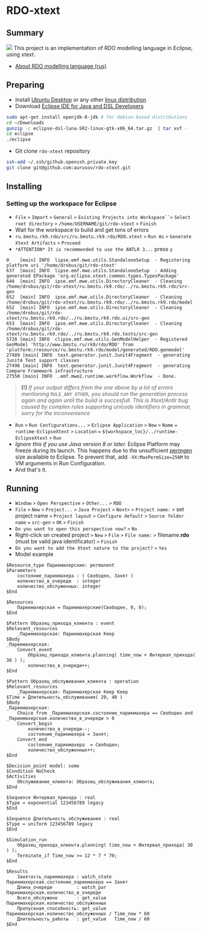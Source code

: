 # RDO-xtext
## Summary
<img src=https://raw.githubusercontent.com/k-alexandrovsky/k-alexandrovsky.github.io/master/rdo-xtext.png><img>
This project is an implementation of RDO modelling language in Eclipse, using xtext.
* [About RDO modelling language (rus)](http://rdo.rk9.bmstu.ru/help/help/rdo_lang_rus/html/rdo_intro.htm)

## Preparing
 * Install [Ubuntu Desktop](http://www.ubuntu.com/download/desktop/) or any other [linux distribution](http://www.linux.com/directory/Distributions/desktop)
 * Download [Eclipse IDE for Java and DSL Developers](http://www.eclipse.org/downloads/packages/eclipse-ide-java-and-dsl-developers/lunasr2)
```bash
sudo apt-get install openjdk-8-jdk # for debian-based distributions
cd ~/Downloads
gunzip -c eclipse-dsl-luna-SR2-linux-gtk-x86_64.tar.gz  | tar xvf -
cd eclipse
./eclipse
```
 * Git clone `rdo-xtext` repository
```bash
ssh-add ~/.ssh/github.openssh.private.key
git clone git@github.com:aurusov/rdo-xtext.git
```
## Installing  
### Setting up the workspace for Eclipse
* `File` `>` `Import` `>` `General` `>` `Existing Projects into Workspace``>` `Select root directory` `>` `/home/USERNAME/git/rdo-xtext` `>` `Finish`
* Wait for the workspace to build and get tons of errors
* `ru.bmstu.rk9.rdo/src/ru.bmstu.rk9.rdo/RDO.xtext` `>` `Run As` `>` `Generate Xtext Artifacts` `>` `Proceed`
* `*ATTENTION* It is recommended to use the ANTLR 3...` press `y`
``` 
0    [main] INFO  lipse.emf.mwe.utils.StandaloneSetup  - Registering platform uri '/home/drobus/git/rdo-xtext'
637  [main] INFO  lipse.emf.mwe.utils.StandaloneSetup  - Adding generated EPackage 'org.eclipse.xtext.common.types.TypesPackage'
644  [main] INFO  ipse.emf.mwe.utils.DirectoryCleaner  - Cleaning /home/drobus/git/rdo-xtext/ru.bmstu.rk9.rdo/../ru.bmstu.rk9.rdo/src-gen
652  [main] INFO  ipse.emf.mwe.utils.DirectoryCleaner  - Cleaning /home/drobus/git/rdo-xtext/ru.bmstu.rk9.rdo/../ru.bmstu.rk9.rdo/model
652  [main] INFO  ipse.emf.mwe.utils.DirectoryCleaner  - Cleaning /home/drobus/git/rdo-xtext/ru.bmstu.rk9.rdo/../ru.bmstu.rk9.rdo.ui/src-gen
653  [main] INFO  ipse.emf.mwe.utils.DirectoryCleaner  - Cleaning /home/drobus/git/rdo-xtext/ru.bmstu.rk9.rdo/../ru.bmstu.rk9.rdo.tests/src-gen
5720 [main] INFO  clipse.emf.mwe.utils.GenModelHelper  - Registered GenModel 'http://www.bmstu.ru/rk9/rdo/RDO' from 'platform:/resource/ru.bmstu.rk9.rdo/model/generated/RDO.genmodel'
27489 [main] INFO  text.generator.junit.Junit4Fragment  - generating Junit4 Test support classes
27496 [main] INFO  text.generator.junit.Junit4Fragment  - generating Compare Framework infrastructure
27550 [main] INFO  .emf.mwe2.runtime.workflow.Workflow  - Done.
```
>**[!]** *If your output differs from the one above by a lot of errors mentioning* `RULE_ANY_OTHER`*, you should run the generation process again and again until the bulid is succesfull. This is Xtext/Antlr bug caused by complex rules supporting unicode identifiers in grammar, sorry for the inconvenience*

* `Run` `>` `Run Configurations...` `>` `Eclipse Application` `>` `New` `>` `Name` `=` `runtime-EclipseXtext` `>` `Location` `=` `${workspace_loc}/../runtime-EclipseXtext` `>` `Run`
 * *Ignore this if you use Java version 8 or later.* Eclipse Platform may freeze during its launch. This happens due to the unsufficient [permgen](http://wiki.eclipse.org/FAQ_How_do_I_increase_the_permgen_size_available_to_Eclipse%3F) size available to Eclipse. To prevent that, add `-XX:MaxPermSize=256M` to VM arguments in Run Configuration.
* And that's it.

## Running  
* `Window` `>` `Open Perspective` `>` `Other...` `>` `RDO`
* `File` `>` `New` `>` `Project...` `>` `Java Project` `>` `Next>` `>` `Project name:` `>` set project name `>` `Project layout` `>` `Configure default` `>` `Source folder name` `=` `src-gen` `>` `OK` `>` `Finish`
 * `Do you want to open this perspective now?` `>` `No`
* Right-click on created project `>` `New` `>` `File` `>` `File name:` `>` filename.**rdo** (must be valid java identificator) `>` `Finish`
 * `Do you want to add the Xtext nature to the project?` `>` `Yes`
* Model example
```
$Resource_type Парикмахерские: permanent
$Parameters
    состояние_парикмахера : ( Свободен, Занят )
    количество_в_очереди  : integer
    количество_обслуженных: integer
$End

$Resources
    Парикмахерская = Парикмахерские(Свободен, 0, 0);
$End

$Pattern Образец_прихода_клиента : event
$Relevant_resources
    _Парикмахерская: Парикмахерская Keep
$Body
_Парикмахерская:
    Convert_event
        Образец_прихода_клиента.planning( time_now + Интервал_прихода( 30 ) );
        количество_в_очереди++;
$End

$Pattern Образец_обслуживания_клиента : operation
$Relevant_resources
    _Парикмахерская: Парикмахерская Keep Keep
$Time = Длительность_обслуживания( 20, 40 )
$Body
_Парикмахерская:
    Choice from _Парикмахерская.состояние_парикмахера == Свободен and _Парикмахерская.количество_в_очереди > 0
    Convert_begin
        количество_в_очереди--;
        состояние_парикмахера = Занят;
    Convert_end
        состояние_парикмахера  = Свободен;
        количество_обслуженных++;
$End

$Decision_point model: some
$Condition NoCheck
$Activities
    Обслуживание_клиента: Образец_обслуживания_клиента;
$End

$Sequence Интервал_прихода : real 
$Type = exponential 123456789 legacy
$End

$Sequence Длительность_обслуживания : real 
$Type = uniform 123456789 legacy
$End

$Simulation_run
    Образец_прихода_клиента.planning( time_now + Интервал_прихода( 30 ) );
    Terminate_if Time_now >= 12 * 7 * 70;
$End

$Results
    Занятость_парикмахера : watch_state Парикмахерская.состояние_парикмахера == Занят
    Длина_очереди         : watch_par   Парикмахерская.количество_в_очереди
    Всего_обслужено       : get_value   Парикмахерская.количество_обслуженных
    Пропускная_способность: get_value   Парикмахерская.количество_обслуженных / Time_now * 60
    Длительность_работы   : get_value   Time_now / 60
$End
```
